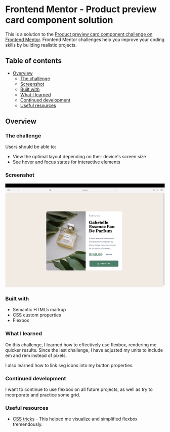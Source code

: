 # Frontend Mentor - Product preview card component solution

This is a solution to the [Product preview card component challenge on Frontend Mentor](https://www.frontendmentor.io/challenges/product-preview-card-component-GO7UmttRfa). Frontend Mentor challenges help you improve your coding skills by building realistic projects. 

## Table of contents

- [Overview](#overview)
  - [The challenge](#the-challenge)
  - [Screenshot](#screenshot)
  - [Built with](#built-with)
  - [What I learned](#what-i-learned)
  - [Continued development](#continued-development)
  - [Useful resources](#useful-resources)

## Overview

### The challenge

Users should be able to:

- View the optimal layout depending on their device's screen size
- See hover and focus states for interactive elements

### Screenshot

![](./images/Screenshot%202023-04-10%20at%206.58.41%20PM.png)

### Built with

- Semantic HTML5 markup
- CSS custom properties
- Flexbox


### What I learned

On this challenge, I learned how to effectively use flexbox, rendering me quicker results. Since the last challenge, I have adjusted my units to include em and rem instead of pixels.

I also learned how to link svg icons into my button properties. 

### Continued development

I want to continue to use flexbox on all future projects, as well as try to incorporate and practice some grid.

### Useful resources

- [CSS tricks](https://css-tricks.com/snippets/css/a-guide-to-flexbox/) - This helped me visualize and simplified flexbox tremendously.

